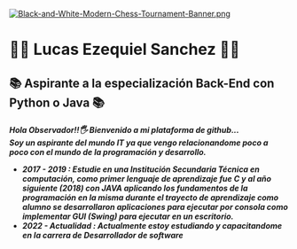 [![Black-and-White-Modern-Chess-Tournament-Banner.png](https://i.postimg.cc/4x3FhKph/Black-and-White-Modern-Chess-Tournament-Banner.png)](https://postimg.cc/dLz9bVHq)
<h1> 👨‍💻 Lucas Ezequiel Sanchez 👨‍💻 </h1>
<h2> 📚 Aspirante a la especialización Back-End con Python o Java 📚 </h2>
<h5> Hola Observador!!🖐 Bienvenido a mi plataforma de github... <br>Soy un aspirante del mundo IT ya que vengo relacionandome poco a poco con el mundo de la programación y desarrollo.  
<br>
  <ul>
  <li>2017 - 2019 : Estudie en una Institución Secundaria Técnica en computación, como primer lenguaje de aprendizaje fue C y al año siguiente (2018) con JAVA aplicando los fundamentos de la programación en la misma durante el trayecto de aprendizaje como alumno se desarrollaron aplicaciones para ejecutar por consola como implementar GUI (Swing) para ejecutar en un escritorio.</li>
  <li>2022 - Actualidad : Actualmente estoy estudiando y capacitandome en la carrera de Desarrollador de software   </h5>
  </li>
  </ul>
<!--
**Lucas-devSoft/Lucas-devSoft** is a ✨ _special_ ✨ repository because its `README.md` (this file) appears on your GitHub profile.

Here are some ideas to get you started:

- 🔭 I’m currently working on ...
- 🌱 I’m currently learning ...
- 👯 I’m looking to collaborate on ...
- 🤔 I’m looking for help with ...
- 💬 Ask me about ...
- 📫 How to reach me: ...
- 😄 Pronouns: ...
- ⚡ Fun fact: ...
-->
